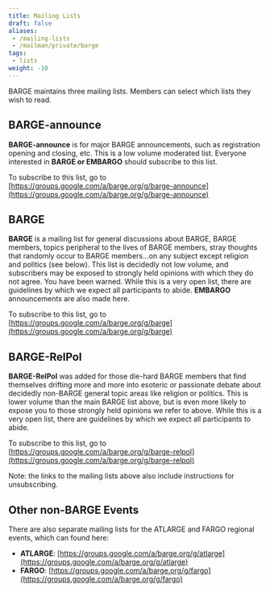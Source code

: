 ```yaml
---
title: Mailing Lists
draft: false
aliases:
 - /mailing-lists
 - /mailman/private/barge
tags:
 - lists
weight: -10
---
```


BARGE maintains three mailing lists. Members can select which lists they wish to read.
<!--more-->

## BARGE-announce

**BARGE-announce** is for major BARGE announcements, such as registration
opening and closing, etc. This is a low volume moderated list. Everyone
interested in **BARGE or EMBARGO** should subscribe to this list.

To subscribe to this list, go to 
[https://groups.google.com/a/barge.org/g/barge-announce](https://groups.google.com/a/barge.org/g/barge-announce)

## BARGE

**BARGE** is a mailing list for general discussions about BARGE, BARGE members,
topics peripheral to the lives of BARGE members, stray thoughts that randomly
occur to BARGE members...on any subject except religion and politics (see
below). This list is decidedly not low volume, and subscribers may be exposed
to strongly held opinions with which they do not agree. You have been
warned. While this is a very open list, there are guidelines by which we expect
all participants to abide.  **EMBARGO** announcements are also made here.

To subscribe to this list, go to
[https://groups.google.com/a/barge.org/g/barge](https://groups.google.com/a/barge.org/g/barge)

## BARGE-RelPol

**BARGE-RelPol** was added for those die-hard BARGE members that find
themselves drifting more and more into esoteric or passionate debate about
decidedly non-BARGE general topic areas like religion or politics. This is
lower volume than the main BARGE list above, but is even more likely to expose
you to those strongly held opinions we refer to above.  While this is a very
open list, there are guidelines by which we expect all participants to abide.

To subscribe to this list, go to [https://groups.google.com/a/barge.org/g/barge-relpol](https://groups.google.com/a/barge.org/g/barge-relpol)

Note: the links to the mailing lists above also include instructions for unsubscribing.

## Other non-BARGE Events

There are also separate mailing lists for the ATLARGE and FARGO regional events, which can found here:

* **ATLARGE**: [https://groups.google.com/a/barge.org/g/atlarge](https://groups.google.com/a/barge.org/g/atlarge)
* **FARGO**: [https://groups.google.com/a/barge.org/g/fargo](https://groups.google.com/a/barge.org/g/fargo)
